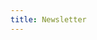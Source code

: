 ```yaml
---
title: Newsletter
---
```


<BlogPostList :pages="$site.pages" :page-size="$site.themeConfig.pageSize" :start-page="$site.themeConfig.startPage" :newest-first="$site.themeConfig.newestFirst"/>
